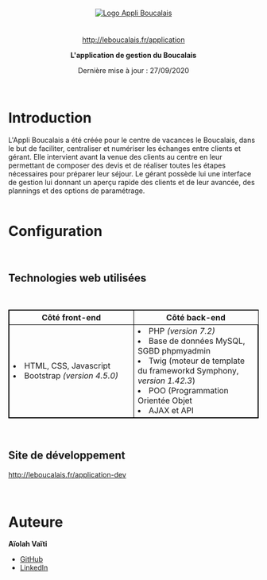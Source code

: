 <div style="display: flex; justify-content: center; margin-top: 25px; margin-bottom: 6px">
    <a href="http://leboucalais.fr/application" target="_blank">
        <img src="http://leboucalais.fr/application/logo-appli-boucalais.PNG" alt="Logo Appli Boucalais"></img>
    </a>
</div>
<br>
<p style="text-align: center;">
    <a href="http://leboucalais.fr/application" target="_blank">http://leboucalais.fr/application</a>
</p>
<p style="text-align: center;">
    <strong>L'application de gestion du Boucalais</strong>
</p>
<p style="text-align: center;">
    Dernière mise à jour : 27/09/2020
</p>

<br>

# Introduction

L'Appli Boucalais a été créée pour le centre de vacances le Boucalais, dans le but de faciliter, centraliser et numériser les échanges entre clients et gérant. Elle intervient avant la venue des clients au centre en leur permettant de composer des devis et de réaliser toutes les étapes nécessaires pour préparer leur séjour. Le gérant possède lui une interface de gestion lui donnant un aperçu rapide des clients et de leur avancée, des plannings et des options de paramétrage.<br><br>

# Configuration
<br>

## Technologies web utilisées
<br>

<table style="border: 1px solid black;">
    <thead>
        <tr>
            <th style="border: 1px solid black; width: 50%;">Côté front-end</th>
            <th>Côté back-end</th>
        </tr>
    </thead>
    <tbody>
        <tr>
            <td style="border: 1px solid black;">
                <li> HTML, CSS, Javascript</li>
                <li> Bootstrap <em>(version 4.5.0)</em></li>
            </td>
            <td style="border: 1px solid black;">
                <li>PHP <em>(version 7.2)</em></li>
                <li>Base de données MySQL, SGBD phpmyadmin</li>
                <li>Twig (moteur de template du frameworkd Symphony, <em>version 1.42.3</em>)</li>
                <li>POO (Programmation Orientée Objet</li>
                <li>AJAX et API</li>
            </td>
        </tr>
    </tbody>
</table>

<br>

## Site de développement

http://leboucalais.fr/application-dev

<br>

# Auteure

**Aïolah Vaïti**

- [GitHub](https://github.com/aiolah)
- [LinkedIn](https://www.linkedin.com/in/aiolah-vaiti)
